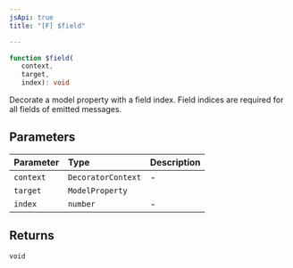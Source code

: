 ```yaml
---
jsApi: true
title: "[F] $field"

---
```

```ts
function $field(
   context, 
   target, 
   index): void
```

Decorate a model property with a field index. Field indices are required for all fields of emitted messages.

## Parameters

| Parameter | Type | Description |
| :------ | :------ | :------ |
| `context` | `DecoratorContext` | - |
| `target` | `ModelProperty` |  |
| `index` | `number` | - |

## Returns

`void`
